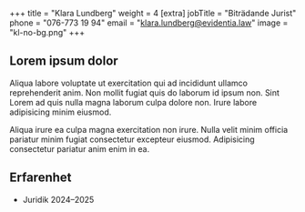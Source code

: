 +++
title = "Klara Lundberg"
weight = 4
[extra]
jobTitle = "Biträdande Jurist"
phone = "076-773 19 94"
email = "klara.lundberg@evidentia.law"
image = "kl-no-bg.png"
+++

## Lorem ipsum dolor

Aliqua labore voluptate ut exercitation qui ad incididunt ullamco reprehenderit anim. Non mollit fugiat quis do laborum id ipsum non. Sint Lorem ad quis nulla magna laborum culpa dolore non. Irure labore adipisicing minim eiusmod.

Aliqua irure ea culpa magna exercitation non irure. Nulla velit minim officia pariatur minim fugiat consectetur excepteur eiusmod. Adipisicing consectetur pariatur anim enim in ea.

## Erfarenhet

- Juridik 2024–2025
